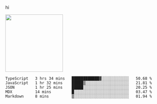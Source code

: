 hi

<img height="180em" src="https://github-readme-stats.vercel.app/api?username=AProductiveNerd&show_icons=true&hide_border=true&&count_private=true&include_all_commits=true" />

<!--START_SECTION:waka-->
```text
TypeScript   3 hrs 34 mins   ████████████▓░░░░░░░░░░░░   50.68 % 
JavaScript   1 hr 32 mins    █████▒░░░░░░░░░░░░░░░░░░░   21.81 % 
JSON         1 hr 25 mins    █████░░░░░░░░░░░░░░░░░░░░   20.25 % 
MDX          14 mins         █░░░░░░░░░░░░░░░░░░░░░░░░   03.47 % 
Markdown     8 mins          ▒░░░░░░░░░░░░░░░░░░░░░░░░   01.94 % 
```
<!--END_SECTION:waka-->
